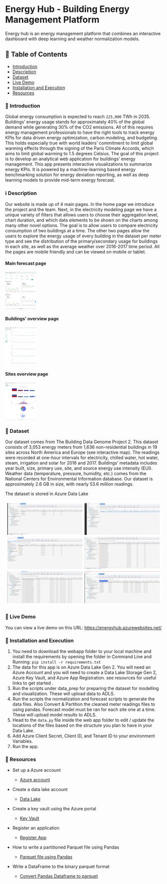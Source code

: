 # Energy Hub - Building Energy Management Platform

Energy hub is an energy management platform that combines an interactive dashboard with deep learning and weather normalization models.

## :bookmark_tabs: Table of Contents
- [Introduction](#Introduction)
- [Description](#Description)
- [Dataset](#Dataset)
- [Live Demo](#demo)
- [Installation and Execution](#Installation)
- [Resources](#resources)

### :loudspeaker: Introduction

Global energy consumption is expected to reach `225,000` TWh in 2035. Buildings’ energy usage stands for approximately 40% of the global demand while generating 30% of the CO2 emissions. All of this requires energy management professionals to have the right tools to track energy KPIs for data driven energy optimization, carbon modeling, and budgeting. This holds especially true with world leaders’ commitment to limit global warming effects through the signing of the Paris Climate Accords, which aims to limit global warming to 1.5 degrees Celsius. The goal of this project is to develop an analytical web application for buildings’ energy management. This app presents interactive visualizations to summarize energy KPIs. It is powered by a machine-learning based energy benchmarking solution for energy deviation reporting, as well as deep learning models to provide mid-term energy forecast. 

### :information_source: Description

Our website is made up of 4 main pages. In the home page we introduce the project and the team. Next, in the electricity modeling page we have a unique variety of filters that allows users to choose their aggregation level, chart duration, and which data elements to be shown on the charts among many other novel options. The goal is to allow users to compare electricity consumption of two buildings at a time. The other two pages allow the users to explore the energy usage of every building in the dataset per meter type and see the distribution of the primary/secondary usage for buildings in each site, as well as the average weather over 2016-2017 time period. All the pages are mobile friendly and can be viewed on mobile or tablet.

#### Main forecast page
<p>
  <img src="webapp/assets/images/forecast_page.png"  width="100px" height="120px"/>
</p>

#### Buildings' overview page
<p>
  <img src="webapp/assets/images/building_page.png"  width="100px" height="120px"/> 
</p>

#### Sites overview page
<p>
  <img src="webapp/assets/images/sites_overview.png"     width="100px" height="120px"/>
</p>

### :file_folder: Dataset

Our dataset comes from The Building Data Genome Project 2. This dataset consists of 3,053 energy meters from 1,636 non-residential buildings in 19 sites across North America and Europe (see interactive map). The readings were recorded at one-hour intervals for electricity, chilled water, hot water, steam, irrigation and solar for 2016 and 2017. Buildings’ metadata includes year built, size, primary use, site, and source energy use intensity (EUI). Weather data (temperature, pressure, humidity, etc.) comes from the National Centers for Environmental Information database. Our dataset is approximately 2.6 GB in size, with nearly 53.6 million readings. 

The dataset is stored in Azure Data Lake

<p float="left">
  <img src="webapp/assets/images/azure.png">
</p>

### :movie_camera: Live Demo

You can view a live demo on this URL: https://energyhub.azurewebsites.net/

### :hammer: Installation and Execution

1. You need to download the webapp folder to your local machine and install the requirements by opening the folder in Command Line and Running: `pip install -r requirements.txt`
2. The data for this app is on Azure Data Lake Gen 2. You will need an Azure Account and you will need to create a Data Lake Storage Gen 2, Azure Key Vault, and Azure App Registration. see resources for useful links to get started .
3. Run the scripts under data_prep for preparing the dataset for modelling and visualization. These will upload data to ADLS.
4. Run the scripts the normalization and forecast scripts to generate the data files. Also Convert & Partition the cleaned meter readings files to using pandas. Forecast model must be ran for each site one at a time. These will upload model results to ADLS.
6. Head to the `data.py` file inside the web app folder to edit / update the locations of the files based on the structure you plan to have in your Data Lake.
7. Add Azure Client Secret, Client ID, and Tenant ID to your environment Variables.
8. Run the app.


### :open_file_folder: Resources

* Set up a Azure account
	* [Azure account](https://docs.microsoft.com/en-us/learn/modules/create-an-azure-account/)
	
* Create a data lake account
	* [Data Lake](https://docs.microsoft.com/en-us/azure/storage/blobs/create-data-lake-storage-account)

*  Create a key vault using the Azure portal
	* [Key Vault](https://docs.microsoft.com/en-us/azure/key-vault/general/quick-create-portal)
	
* Register an application
	* [Register App](https://docs.microsoft.com/en-us/azure/active-directory/develop/quickstart-register-app)

* How to write a partitioned Parquet file using Pandas
	* [Parquet file using Pandas](https://stackoverflow.com/questions/52934265/how-to-write-a-partitioned-parquet-file-using-pandas)

* Write a DataFrame to the binary parquet format
	* [Convert Pandas Dataframe to parquet](https://pandas.pydata.org/pandas-docs/version/1.1/reference/api/pandas.DataFrame.to_parquet.html)
